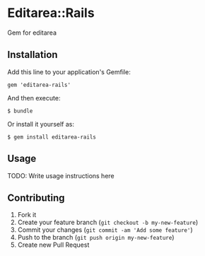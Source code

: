# Editarea::Rails

Gem for editarea


## Installation

Add this line to your application's Gemfile:

    gem 'editarea-rails'

And then execute:

    $ bundle

Or install it yourself as:

    $ gem install editarea-rails

## Usage

TODO: Write usage instructions here

## Contributing

1. Fork it
2. Create your feature branch (`git checkout -b my-new-feature`)
3. Commit your changes (`git commit -am 'Add some feature'`)
4. Push to the branch (`git push origin my-new-feature`)
5. Create new Pull Request
